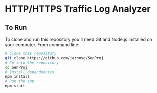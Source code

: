 # HTTP/HTTPS Traffic Log Analyzer

## To Run

To clone and run this repository you'll need Git and Node.js installed on your computer. From command line:

```bash
# Clone this repository
git clone https://github.com/jaronvg/SenProj
# Go into the repository
cd SenProj
# Install dependencies
npm install
# Run the app
npm start
```
